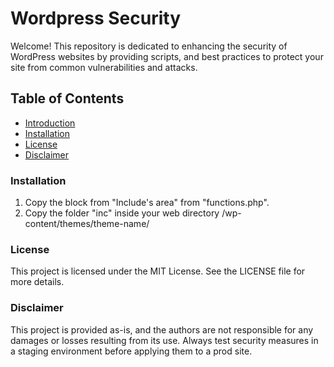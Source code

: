 # Wordpress Security
Welcome! This repository is dedicated to enhancing the security of WordPress websites by providing scripts, and best practices to protect your site from common vulnerabilities and attacks.

## Table of Contents
- [Introduction](#introduction)
- [Installation](#installation)
- [License](#license)
- [Disclaimer](#disclaimer)

### Installation
1. Copy the block from "Include's area" from "functions.php".
2. Copy the folder "inc" inside your web directory /wp-content/themes/theme-name/

### License
This project is licensed under the MIT License. See the LICENSE file for more details.

### Disclaimer
This project is provided as-is, and the authors are not responsible for any damages or losses resulting from its use. Always test security measures in a staging environment before applying them to a prod site.
